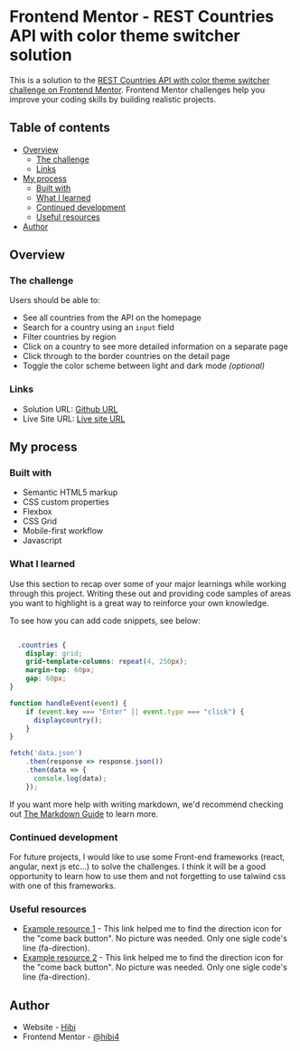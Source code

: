 # Frontend Mentor - REST Countries API with color theme switcher solution

This is a solution to the [REST Countries API with color theme switcher challenge on Frontend Mentor](https://www.frontendmentor.io/challenges/rest-countries-api-with-color-theme-switcher-5cacc469fec04111f7b848ca). Frontend Mentor challenges help you improve your coding skills by building realistic projects. 

## Table of contents

- [Overview](#overview)
  - [The challenge](#the-challenge)
  - [Links](#links)
- [My process](#my-process)
  - [Built with](#built-with)
  - [What I learned](#what-i-learned)
  - [Continued development](#continued-development)
  - [Useful resources](#useful-resources)
- [Author](#author)

## Overview

### The challenge

Users should be able to:

- See all countries from the API on the homepage
- Search for a country using an `input` field
- Filter countries by region
- Click on a country to see more detailed information on a separate page
- Click through to the border countries on the detail page
- Toggle the color scheme between light and dark mode *(optional)*

### Links

- Solution URL: [Github URL](https://github.com/Hibi4/FrontentMentor_project.git)
- Live Site URL: [Live site URL](https://rest-countries-api-project-ruby.vercel.app/)

## My process

### Built with

- Semantic HTML5 markup
- CSS custom properties
- Flexbox
- CSS Grid
- Mobile-first workflow
- Javascript

### What I learned

Use this section to recap over some of your major learnings while working through this project. Writing these out and providing code samples of areas you want to highlight is a great way to reinforce your own knowledge.

To see how you can add code snippets, see below:

```css

  .countries {
    display: grid;
    grid-template-columns: repeat(4, 250px); 
    margin-top: 60px;
    gap: 60px;
}

```
```js
function handleEvent(event) {
    if (event.key === "Enter" || event.type === "click") {
      displaycountry();
    }
}

fetch('data.json')
    .then(response => response.json())
    .then(data => {
      console.log(data);
    });

```

If you want more help with writing markdown, we'd recommend checking out [The Markdown Guide](https://www.markdownguide.org/) to learn more.


### Continued development

For future projects, I would like to use some Front-end frameworks (react, angular, next js etc...) to solve the challenges. I think it will be a good opportunity to learn how to use them and not forgetting to use talwind css with one of this frameworks.

### Useful resources

- [Example resource 1](https://www.w3schools.com/icons/fontawesome_icons_directional.asp) - This link helped me to find the direction icon for the "come back button". No picture was needed. Only one sigle code's line (fa-direction).
- [Example resource 2](https://www.w3schools.com/icons/tryit.asp?filename=tryicons_fa-moon-o) - This link helped me to find the direction icon for the "come back button". No picture was needed. Only one sigle code's line (fa-direction). 


## Author

- Website - [Hibi](https://rest-countries-api-project-ruby.vercel.app/)
- Frontend Mentor - [@hibi4](https://www.frontendmentor.io/profile/hibi4)
